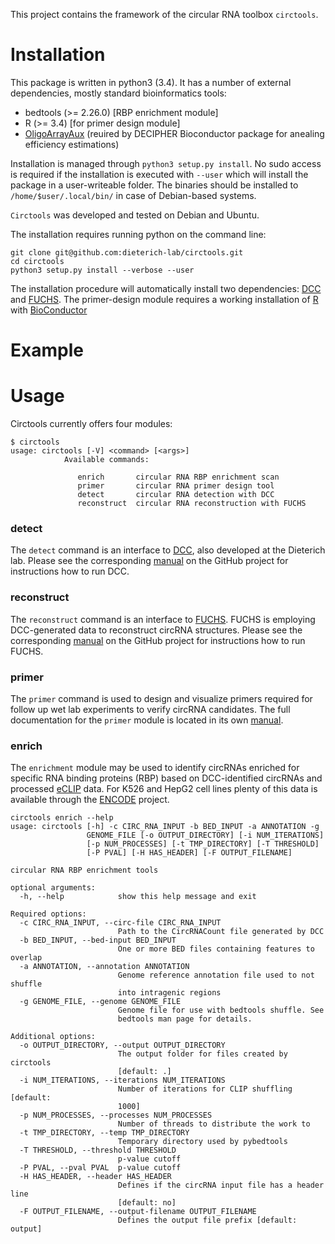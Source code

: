 This project contains the framework of the circular RNA toolbox ``circtools``.

# Installation

This package is written in python3 (3.4). It has a number of external dependencies, mostly standard bioinformatics tools:

* bedtools (>= 2.26.0) [RBP enrichment module]
* R (>= 3.4) [for primer design module]
* [OligoArrayAux](http://unafold.rna.albany.edu/?q=DINAMelt/OligoArrayAux) 
  (reuired by DECIPHER Bioconductor package for anealing efficiency estimations)

Installation is managed through `python3 setup.py install`. No sudo access is required if the installation is executed with ``--user`` which will install the package in a user-writeable folder. The binaries should be installed to ``/home/$user/.local/bin/`` in case of Debian-based systems.

``Circtools`` was developed and tested on Debian and Ubuntu. 

The installation requires running python on the command line:

```
git clone git@github.com:dieterich-lab/circtools.git
cd circtools
python3 setup.py install --verbose --user
```

The installation procedure will automatically install two dependencies: [DCC](https://github.com/dieterich-lab/DCC) and [FUCHS](https://github.com/dieterich-lab/FUCHS). The primer-design module requires a working installation of [R](https://cran.r-project.org/) with [BioConductor](https://www.bioconductor.org/install/) 



# Example


# Usage

Circtools currently offers four modules:

 
```
$ circtools
usage: circtools [-V] <command> [<args>]
            Available commands:

               enrich       circular RNA RBP enrichment scan
               primer       circular RNA primer design tool
               detect       circular RNA detection with DCC
               reconstruct  circular RNA reconstruction with FUCHS
```

### detect

The ``detect`` command is an interface to [DCC](https://github.com/dieterich-lab/DCC), also developed at the Dieterich lab. Please see the corresponding [manual](https://github.com/dieterich-lab/DCC) on the GitHub project for instructions how to run DCC.
 
### reconstruct

The ``reconstruct`` command is an interface to [FUCHS](https://github.com/dieterich-lab/FUCHS). FUCHS is employing DCC-generated data to reconstruct circRNA structures. Please see the corresponding [manual](https://github.com/dieterich-lab/FUCHS) on the GitHub project for instructions how to run FUCHS.

### primer

The ``primer`` command is used to design and visualize primers required for follow up wet lab experiments to verify circRNA candidates. The full documentation for the ``primer`` module is located in its own [manual](R/circtools/vignettes/plot-transcripts.md). 

### enrich

The ``enrichment`` module may be used to identify circRNAs enriched for specific RNA binding proteins (RBP) based on DCC-identified circRNAs and processed [eCLIP](http://www.nature.com/nmeth/journal/v13/n6/full/nmeth.3810.html) data. For K526 and HepG2 cell lines plenty of this data is available through the [ENCODE](https://www.encodeproject.org/search/?type=Experiment&assay_title=eCLIP)
 project. 

```
circtools enrich --help
usage: circtools [-h] -c CIRC_RNA_INPUT -b BED_INPUT -a ANNOTATION -g
                 GENOME_FILE [-o OUTPUT_DIRECTORY] [-i NUM_ITERATIONS]
                 [-p NUM_PROCESSES] [-t TMP_DIRECTORY] [-T THRESHOLD]
                 [-P PVAL] [-H HAS_HEADER] [-F OUTPUT_FILENAME]

circular RNA RBP enrichment tools

optional arguments:
  -h, --help            show this help message and exit

Required options:
  -c CIRC_RNA_INPUT, --circ-file CIRC_RNA_INPUT
                        Path to the CircRNACount file generated by DCC
  -b BED_INPUT, --bed-input BED_INPUT
                        One or more BED files containing features to overlap
  -a ANNOTATION, --annotation ANNOTATION
                        Genome reference annotation file used to not shuffle
                        into intragenic regions
  -g GENOME_FILE, --genome GENOME_FILE
                        Genome file for use with bedtools shuffle. See
                        bedtools man page for details.

Additional options:
  -o OUTPUT_DIRECTORY, --output OUTPUT_DIRECTORY
                        The output folder for files created by circtools
                        [default: .]
  -i NUM_ITERATIONS, --iterations NUM_ITERATIONS
                        Number of iterations for CLIP shuffling [default:
                        1000]
  -p NUM_PROCESSES, --processes NUM_PROCESSES
                        Number of threads to distribute the work to
  -t TMP_DIRECTORY, --temp TMP_DIRECTORY
                        Temporary directory used by pybedtools
  -T THRESHOLD, --threshold THRESHOLD
                        p-value cutoff
  -P PVAL, --pval PVAL  p-value cutoff
  -H HAS_HEADER, --header HAS_HEADER
                        Defines if the circRNA input file has a header line
                        [default: no]
  -F OUTPUT_FILENAME, --output-filename OUTPUT_FILENAME
                        Defines the output file prefix [default: output]

```


